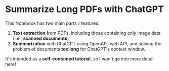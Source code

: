 # Summarize Long PDFs with ChatGPT

This Notebook has two main parts / features:

1. **Text extraction** from PDFs, including those containing only image data (i.e., **scanned documents**)
2. **Summarization** with ChatGPT using OpenAI's web API, and solving the problem of documents **too long** for ChatGPT's context window.

It's intended as a **self-contained tutorial**, so I won't go into more detail here!
